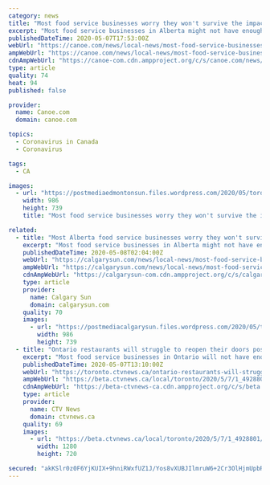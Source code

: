 ```yaml
---
category: news
title: "Most food service businesses worry they won't survive the impact of COVID-19: Restaurant Canada survey"
excerpt: "Most food service businesses in Alberta might not have enough cash flow to successfully reopen to diners, shows a new survey from Restaurants Canada.Roughly seven out of 10 respondents said"
publishedDateTime: 2020-05-07T17:53:00Z
webUrl: "https://canoe.com/news/local-news/most-food-service-businesses-worry-they-wont-survive-the-impact-of-covid-19-restaurant-canada-survey/wcm/e1d2174c-c51e-46d2-9a46-1afb7d11599f"
ampWebUrl: "https://canoe.com/news/local-news/most-food-service-businesses-worry-they-wont-survive-the-impact-of-covid-19-restaurant-canada-survey/wcm/e1d2174c-c51e-46d2-9a46-1afb7d11599f/amp"
cdnAmpWebUrl: "https://canoe-com.cdn.ampproject.org/c/s/canoe.com/news/local-news/most-food-service-businesses-worry-they-wont-survive-the-impact-of-covid-19-restaurant-canada-survey/wcm/e1d2174c-c51e-46d2-9a46-1afb7d11599f/amp"
type: article
quality: 74
heat: 94
published: false

provider:
  name: Canoe.com
  domain: canoe.com

topics:
  - Coronavirus in Canada
  - Coronavirus

tags:
  - CA

images:
  - url: "https://postmediaedmontonsun.files.wordpress.com/2020/05/toronto-restaurant-e1586793079865.jpg"
    width: 986
    height: 739
    title: "Most food service businesses worry they won't survive the impact of COVID-19: Restaurant Canada survey"

related:
  - title: "Most Alberta food service businesses worry they won't survive the impact of COVID-19: Restaurant Canada survey"
    excerpt: "Most food service businesses in Alberta might not have enough cash flow to successfully reopen to diners, shows a new survey from Restaurants Canada.Roughly seven out of 10 respondents said"
    publishedDateTime: 2020-05-08T02:04:00Z
    webUrl: "https://calgarysun.com/news/local-news/most-food-service-businesses-worry-they-wont-survive-the-impact-of-covid-19-restaurant-canada-survey/wcm/b3946da1-0d9b-44e8-a64e-fdaeb140e646"
    ampWebUrl: "https://calgarysun.com/news/local-news/most-food-service-businesses-worry-they-wont-survive-the-impact-of-covid-19-restaurant-canada-survey/wcm/b3946da1-0d9b-44e8-a64e-fdaeb140e646/amp"
    cdnAmpWebUrl: "https://calgarysun-com.cdn.ampproject.org/c/s/calgarysun.com/news/local-news/most-food-service-businesses-worry-they-wont-survive-the-impact-of-covid-19-restaurant-canada-survey/wcm/b3946da1-0d9b-44e8-a64e-fdaeb140e646/amp"
    type: article
    provider:
      name: Calgary Sun
      domain: calgarysun.com
    quality: 70
    images:
      - url: "https://postmediacalgarysun.files.wordpress.com/2020/05/toronto-restaurant-e1586793079865.jpg"
        width: 986
        height: 739
  - title: "Ontario restaurants will struggle to reopen their doors post COVID-19, survey says"
    excerpt: "Most food service businesses in Ontario will not have enough cash flow to successfully reopen their doors when COVID-19 restrictions are eased, a new survey says."
    publishedDateTime: 2020-05-07T13:10:00Z
    webUrl: "https://toronto.ctvnews.ca/ontario-restaurants-will-struggle-to-reopen-their-doors-post-covid-19-survey-says-1.4928801"
    ampWebUrl: "https://beta.ctvnews.ca/local/toronto/2020/5/7/1_4928801.html"
    cdnAmpWebUrl: "https://beta-ctvnews-ca.cdn.ampproject.org/c/s/beta.ctvnews.ca/local/toronto/2020/5/7/1_4928801.html"
    type: article
    provider:
      name: CTV News
      domain: ctvnews.ca
    quality: 69
    images:
      - url: "https://beta.ctvnews.ca/local/toronto/2020/5/7/1_4928801/_jcr_content/root/responsivegrid/image.coreimg.jpg"
        width: 1280
        height: 720

secured: "akKSlr0z0F6YjKUIX+9hniRWxfUZ1J/Yos8vXUBJIlmruW6+2Cr3OlHjmUpbR4Yq7L1hpQ9M8b3z2jvHu/NR3wxlhMFNgk6TyAXjFfmkK7ACyNyCtzdFtuejOHO+70lnkcqO4CoFqH0dOfgk9YVIu+Z24oafPCnsucMgu1eEEwgY5t/51RymDLr2P1XVYqE7Ta5GLGNPkmH9KTwcWMCSLoJogWlTtpJFWxjiok1TF/9Kc7jugghj32KhdoySx0L3i8bsf3yNLdN5lbvJH5zcdfh4iReekYRM2NZQMPa6ifNLZR2kZYpKHg5VF1kj2L4/60NDZ8t1jjSvN8IpvnyjFWyAHLDJX1Jan9BFDoZ/sY1eV5T8Y6Y9E1z017jBanUM+QXU9oyQcvnH/T01n9Qdy4FXxlEllgkEB43ycAKVhg3X8CmHUUEggX/XJ45tJZiT4QEve6Zoa/wW802F0t6lwes60ALEhaMtmVbBwh+QOVg=;hGzDpVWOd0MEUJlydBZX+A=="
---
```


